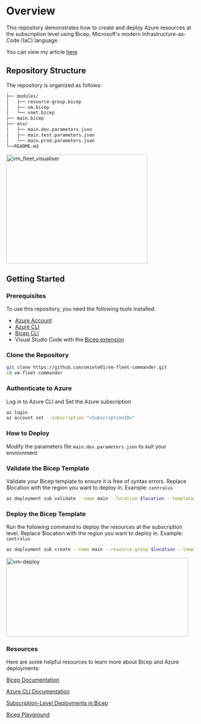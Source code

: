 # Overview

This repository demonstrates how to create and deploy Azure resources at the subscription level using Bicep, Microsoft's modern Infrastructure-as-Code (IaC) language.

You can view my article [here](https://omiete-projects.hashnode.dev/use-bicep-to-automate-and-deploy-azure-virtual-machines-and-associated-resources)

## Repository Structure

The repository is organized as follows:

```bash
├── modules/
│   ├── resource-group.bicep
│   ├── vm.bicep
│   └── vnet.bicep
├── main.bicep
├── env/
│   ├── main.dev.parameters.json
│   ├── main.test.parameters.json
│   └── main.prod.parameters.json
└──README.md
```

<img width="377" height="291" alt="vm_fleet_visualiser" src="https://github.com/user-attachments/assets/18663f69-e796-4b75-b7b3-78e796f286f1" />

## Getting Started

### Prerequisites

To use this repository, you need the following tools installed:

- [Azure Account](https://portal.azure.com )
- [Azure CLI](https://docs.microsoft.com/cli/azure/install-azure-cli?spm=a2ty_o01.29997173.0.0.166dc921uuP4WM)
- [Bicep CLI]( https://learn.microsoft.com/azure/azure-resource-manager/bicep/install?spm=a2ty_o01.29997173.0.0.166dc921uuP4WM)
- Visual Studio Code with the [Bicep extension]( https://marketplace.visualstudio.com/items?spm=a2ty_o01.29997173.0.0.166dc921uuP4WM&itemName=ms-azuretools.vscode-bicep)

### Clone the Repository

```bash
git clone https://github.com/omiete01/vm-fleet-commander.git
cd vm-fleet-commander
```

### Authenticate to Azure

Log in to Azure CLI and Set the Azure subscription
```bash
az login
az account set --subscription "<SubscriptionID>"
```

### How to Deploy

Modify the parameters file `main.dev.parameters.json` to suit your environment

### Validate the Bicep Template

Validate your Bicep template to ensure it is free of syntax errors. Replace $location with the region you want to deploy in. Example: `centralus`

```bash
az deployment sub validate --name main --location $location --template-file main.bicep --parameters main.dev.parameters.json
```

### Deploy the Bicep Template

Run the following command to deploy the resources at the subscription level. Replace $location with the region you want to deploy in. Example: `centralus`

```bash
az deployment sub create --name main --resource-group $location --template-file main.bicep --parameters main.dev.parameters.json
```

<img width="486" height="211" alt="vm-deploy" src="https://github.com/user-attachments/assets/d4167118-db7d-4e16-ba64-57cb25fd165c" />

### Resources

Here are some helpful resources to learn more about Bicep and Azure deployments:

[Bicep Documentation](https://learn.microsoft.com/azure/azure-resource-manager/bicep/?spm=a2ty_o01.29997173.0.0.166dc921h5YgkF)

[Azure CLI Documentation](https://docs.microsoft.com/cli/azure/?spm=a2ty_o01.29997173.0.0.166dc921h5YgkF)

[Subscription-Level Deployments in Bicep](https://learn.microsoft.com/azure/azure-resource-manager/bicep/deploy-to-subscription?spm=a2ty_o01.29997173.0.0.166dc921h5YgkF)

[Bicep Playground](https://bicepdemo.z22.web.core.windows.net/?spm=a2ty_o01.29997173.0.0.166dc921h5YgkF)

